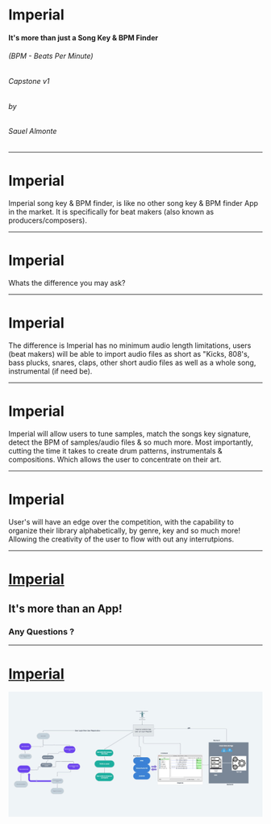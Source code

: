 # Imperial
#### It's more than just a Song Key & BPM Finder
###### (BPM - Beats Per Minute)
###### Capstone v1
###### by 
###### Sauel Almonte

---

# Imperial
Imperial song key & BPM finder, is like no other song key & BPM finder App in the market. 
It is specifically for beat makers (also known as producers/composers).

---

# Imperial
Whats the difference you may ask?

---

# Imperial

The difference is Imperial has no minimum audio length limitations, users (beat makers) will be able to import audio files as short as "Kicks, 808's, bass plucks, snares, claps, other short audio files as well as a whole song, instrumental (if need be). 

---

# Imperial

Imperial will allow users to tune samples, match the songs key signature, detect the BPM of samples/audio files & so much more. Most importantly, cutting the time it takes to create drum patterns, instrumentals & compositions. Which allows the user to concentrate on their art.

---

# Imperial

User's will have an edge over the competition, with the capability to organize their library alphabetically, by genre, key and so much more! Allowing the creativity of the user to flow with out any interrutpions.

---

# [Imperial](https://whimsical.com/capstone-flow-v1-SjHoqnV4vwjxcXMMkQYQ7c)

## It's more than an App!

### Any Questions ?

---

# [Imperial](https://whimsical.com/capstone-flow-v1-SjHoqnV4vwjxcXMMkQYQ7c)

![Capstone v1](https://github.com/SauelAlmonte/1-capstone-presentation-v1/blob/main/img/capstone1.jpg?raw=true)